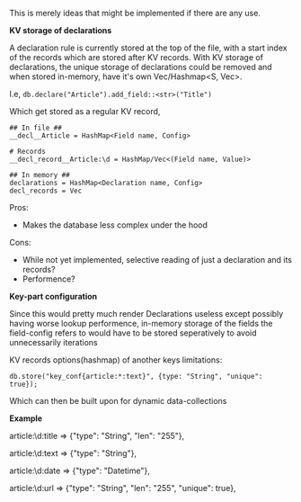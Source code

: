This is merely ideas that might be implemented if there are any use.

**KV storage of declarations**

A declaration rule is currently stored at the top of the file, with a start index of the records which are stored after KV records. With KV storage of declarations, the unique storage of declarations could be removed and when stored in-memory, have it's own Vec/Hashmap<S, Vec>.

I.e, ```db.declare("Article").add_field::<str>("Title")```

Which get stored as a regular KV record,

```
## In file ##
__decl__Article = HashMap<Field name, Config>

# Records
__decl_record__Article:\d = HashMap/Vec<(Field name, Value)>
```


```
## In memory ##
declarations = HashMap<Declaration name, Config>
decl_records = Vec
```

Pros:

* Makes the database less complex under the hood


Cons:

* While not yet implemented, selective reading of just a declaration and its records?
* Performence?


**Key-part configuration**

Since this would pretty much render Declarations useless except possibly having worse lookup performence, in-memory storage of the fields the field-config refers to would have to be stored seperatively to avoid unnecessarily iterations


KV records options(hashmap) of another keys limitations:

```db.store("key_conf{article:*:text}", {type: "String", "unique": true});```

Which can then be built upon for dynamic data-collections

**Example**

article:\d:title => {"type": "String", "len": "255"},

article:\d:text => {"type": "String"},

article:\d:date => {"type": "Datetime"},

article:\d:url => {"type": "String", "len": "255", "unique": true},


